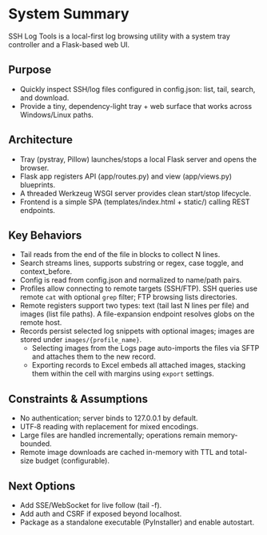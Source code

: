 <!--
Synced context header from context.md
CTX_MAIN_TOPIC: SSH Log Tools
CTX_PROFILE: dev
CTX_LANG: en
CTX_DIAGRAM_STYLE: default
CTX_MERMAID_THEME: neutral
CTX_PRIORITY_MODE: recent-first
-->

# System Summary

SSH Log Tools is a local-first log browsing utility with a system tray controller and a Flask-based web UI.

## Purpose
- Quickly inspect SSH/log files configured in config.json: list, tail, search, and download.
- Provide a tiny, dependency-light tray + web surface that works across Windows/Linux paths.

## Architecture
- Tray (pystray, Pillow) launches/stops a local Flask server and opens the browser.
- Flask app registers API (app/routes.py) and view (app/views.py) blueprints.
- A threaded Werkzeug WSGI server provides clean start/stop lifecycle.
- Frontend is a simple SPA (templates/index.html + static/) calling REST endpoints.

## Key Behaviors
- Tail reads from the end of the file in blocks to collect N lines.
- Search streams lines, supports substring or regex, case toggle, and context_before.
- Config is read from config.json and normalized to name/path pairs.
- Profiles allow connecting to remote targets (SSH/FTP). SSH queries use remote `cat` with optional `grep` filter; FTP browsing lists directories.
- Remote registers support two types: text (tail last N lines per file) and images (list file paths). A file-expansion endpoint resolves globs on the remote host.
- Records persist selected log snippets with optional images; images are stored under `images/{profile_name}`.
  - Selecting images from the Logs page auto-imports the files via SFTP and attaches them to the new record.
  - Exporting records to Excel embeds all attached images, stacking them within the cell with margins using `export` settings.

## Constraints & Assumptions
- No authentication; server binds to 127.0.0.1 by default.
- UTF‑8 reading with replacement for mixed encodings.
- Large files are handled incrementally; operations remain memory-bounded.
- Remote image downloads are cached in-memory with TTL and total-size budget (configurable).

## Next Options
- Add SSE/WebSocket for live follow (tail -f).
- Add auth and CSRF if exposed beyond localhost.
- Package as a standalone executable (PyInstaller) and enable autostart.
